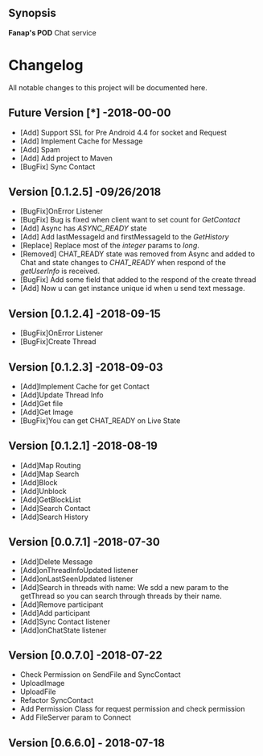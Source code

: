 ## Synopsis

**Fanap's POD** Chat service

# Changelog
All notable changes to this project will be documented here.

## Future Version [*] -2018-00-00
-   [Add] Support SSL for Pre Android 4.4 for socket and Request
-   [Add] Implement Cache for Message
-   [Add] Spam
-   [Add] Add project to Maven
-   [BugFix] Sync Contact

##  Version [0.1.2.5] -09/26/2018
-   [BugFix]OnError Listener
-   [BugFix] Bug is fixed when client want to set count for *GetContact*
-   [Add] Async has *ASYNC_READY* state
-   [Add] Add lastMessageId and firstMessageId to the *GetHistory*
-   [Replace] Replace most of the *integer* params to *long*.
-   [Removed] CHAT_READY state was removed from Async and added to Chat and state changes 
     to *CHAT_READY* when respond of the *getUserInfo* is received.
-   [BugFix]  Add some field that added to the respond of the create thread
-   [Add]  Now u can get instance unique id when u send text message.

## Version [0.1.2.4] -2018-09-15
-   [BugFix]OnError Listener
-   [BugFix]Create Thread 


## Version [0.1.2.3] -2018-09-03
-   [Add]Implement Cache for get Contact
-   [Add]Update Thread Info
-   [Add]Get file
-   [Add]Get Image
-   [BugFix]You can get CHAT_READY on Live State


## Version [0.1.2.1] -2018-08-19
-   [Add]Map Routing
-   [Add]Map Search
-   [Add]Block
-   [Add]Unblock
-   [Add]GetBlockList
-   [Add]Search Contact
-   [Add]Search History


## Version [0.0.7.1] -2018-07-30

-   [Add]Delete Message
-   [Add]onThreadInfoUpdated listener
-   [Add]onLastSeenUpdated listener
-   [Add]Search in threads with name:
    We sdd a new param to the getThread so you can search through threads by their name. 
-   [Add]Remove participant
-   [Add]Add participant
-   [Add]Sync Contact listener
-   [Add]onChatState listener

## Version [0.0.7.0] -2018-07-22

-   Check Permission on SendFile and SyncContact 
-   UploadImage 
-   UploadFile 
-   Refactor SyncContact
-   Add Permission Class for request permission and check permission
-   Add FileServer param to Connect 

## Version [0.6.6.0] - 2018-07-18

